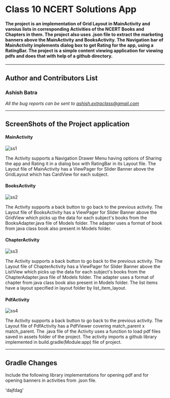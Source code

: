 # Class 10 NCERT Solutions App  
#### The project is an implementation of Grid Layout in MainActivity and varoius lists in corresponding Activities of the NCERT Books and Chapters in them. The project also uses .json file to extract the marketing banners above the MainActivity and BooksActivity. The Navigation bar of MainActivity implements dialog box to get Rating for the app, using a RatingBar. The project is a simple content viewing application for viewing pdfs and does that with help of a github directory.

---
## Author and Contributors List

### Ashish Batra  

*All the bug reports can be sent to ashish.extraclass@gmail.com*

---

## ScreenShots of the Project application
#### MainActivity
![ss1](https://user-images.githubusercontent.com/44803205/60764882-2ca14c00-a0af-11e9-9ac3-4bcbae497607.jpg)&nbsp;&nbsp;

The Activity supports a Navigation Drawer Menu having options of Sharing the app and Rating it in a dialog box with RatingBar in its Layout file. The Layout file of MainActivity has a ViewPager for Slider Banner above the GridLayout which has CardView for each subject.


#### BooksActivity
![ss2](https://user-images.githubusercontent.com/44803205/60764903-80139a00-a0af-11e9-921e-ccddfae894e1.jpg)&nbsp;&nbsp;

The Activity supports a back button to go back to the previous activity. The Layout file of BooksActivity has a ViewPager for Slider Banner above the GridView which picks up the data for each subject's books from the BooksAdapter.java file of Models folder. The adapter uses a format of book from java class book also present in Models folder.


#### ChapterActivity
![ss3](https://user-images.githubusercontent.com/44803205/60765202-0fbb4780-a0b4-11e9-8b7e-3227bfa4025b.jpg)&nbsp;&nbsp;

The Activity supports a back button to go back to the previous activity. The Layout file of ChapterActivity has a ViewPager for Slider Banner above the ListView which picks up the data for each subject's books from the ChapterAdapter.java file of Models folder. The adapter uses a format of chapter from java class book also present in Models folder. The list items have a layout specified in layout folder by list_item_layout.


#### PdfActivity
![ss4](https://user-images.githubusercontent.com/44803205/60765219-45603080-a0b4-11e9-9a3f-02e24bca5b1a.jpg)&nbsp;&nbsp;

The Activity supports a back button to go back to the previous activity. The Layout file of PdfActivity has a PdfViewer covering match_parent x match_parent. The .java file of the Activity uses a function to load pdf files saved in assets folder of the project. The activity imports a github library implemented in build.gradle(Module:app) file of project.

---

## Gradle Changes
Include the following library implementations for opening pdf and for opening banners in activities from .json file.

'dajfdag'


